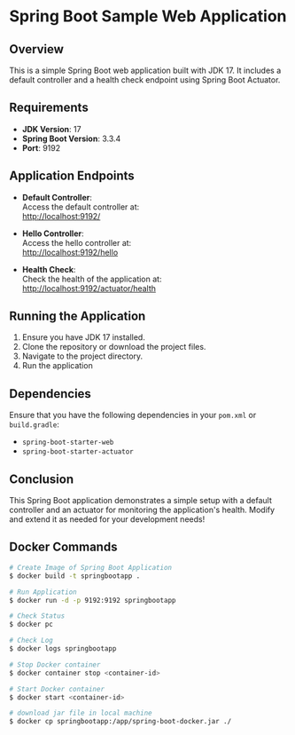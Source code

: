 # Spring Boot Sample Web Application

## Overview

This is a simple Spring Boot web application built with JDK 17. It includes a default controller and a health check endpoint using Spring Boot Actuator.

## Requirements

- **JDK Version**: 17
- **Spring Boot Version**: 3.3.4
- **Port**: 9192

## Application Endpoints

- **Default Controller**:  
  Access the default controller at:  
  [http://localhost:9192/](http://localhost:9192/)

- **Hello Controller**:  
  Access the hello controller at:  
  [http://localhost:9192/hello](http://localhost:9192/hello)

- **Health Check**:  
  Check the health of the application at:  
  [http://localhost:9192/actuator/health](http://localhost:9192/actuator/health)

## Running the Application

1. Ensure you have JDK 17 installed.
2. Clone the repository or download the project files.
3. Navigate to the project directory.
4. Run the application

## Dependencies

Ensure that you have the following dependencies in your `pom.xml` or `build.gradle`:

- `spring-boot-starter-web`
- `spring-boot-starter-actuator`

## Conclusion

This Spring Boot application demonstrates a simple setup with a default controller and an actuator for monitoring the application's health. Modify and extend it as needed for your development needs!

## Docker Commands

```bash
# Create Image of Spring Boot Application
$ docker build -t springbootapp .
```

```bash
# Run Application
$ docker run -d -p 9192:9192 springbootapp
```

```bash
# Check Status
$ docker pc
```

```bash
# Check Log
$ docker logs springbootapp
```

```bash
# Stop Docker container
$ docker container stop <container-id>
```

```bash
# Start Docker container
$ docker start <container-id>
```

```bash
# download jar file in local machine
$ docker cp springbootapp:/app/spring-boot-docker.jar ./
```